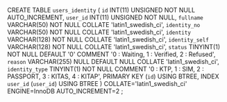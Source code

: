 CREATE TABLE `users_identity` (
	`id` INT(11) UNSIGNED NOT NULL AUTO_INCREMENT,
	`user_id` INT(11) UNSIGNED NOT NULL,
	`fullname` VARCHAR(50) NOT NULL COLLATE 'latin1_swedish_ci',
	`identity_no` VARCHAR(50) NOT NULL COLLATE 'latin1_swedish_ci',
	`identity` VARCHAR(128) NOT NULL COLLATE 'latin1_swedish_ci',
	`identity_self` VARCHAR(128) NOT NULL COLLATE 'latin1_swedish_ci',
	`status` TINYINT(1) NOT NULL DEFAULT '0' COMMENT '0 : Waiting, 1 : Verified, 2 : Refused',
	`reason` VARCHAR(255) NULL DEFAULT NULL COLLATE 'latin1_swedish_ci',
	`identity_type` TINYINT(1) NOT NULL COMMENT '0 : KTP, 1 : SIM, 2 : PASSPORT, 3 : KITAS, 4 : KITAP',
	PRIMARY KEY (`id`) USING BTREE,
	INDEX `user_id` (`user_id`) USING BTREE
)
COLLATE='latin1_swedish_ci'
ENGINE=InnoDB
AUTO_INCREMENT=2
;

